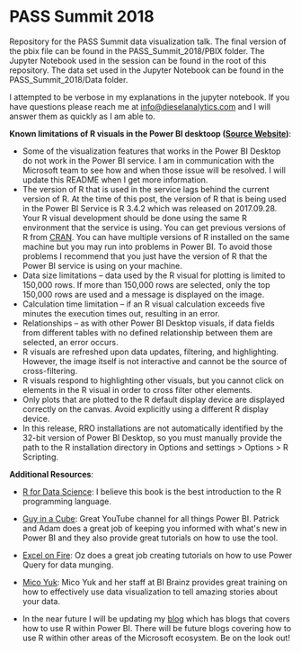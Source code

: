 # PASS Summit 2018
Repository for the PASS Summit data visualization talk. The final version of the pbix file can be found in the PASS_Summit_2018/PBIX folder. The Jupyter Notebook used in the session can be found in the root of this repository. The data set used in the Jupyter Notebook can be found in the PASS_Summit_2018/Data folder.

I attempted to be verbose in my explanations in the jupyter notebook. If you have questions please reach me at info@dieselanalytics.com and I will answer them as quickly as I am able to.

**Known limitations of R visuals in the Power BI desktoop ([Source Website](https://docs.microsoft.com/en-us/power-bi/desktop-r-visuals))**:

- Some of the visualization features that works in the Power BI Desktop do not work in the Power BI service. I am in communication with the Microsoft team to see how and when those issue will be resolved. I will update this README when I get more information. 
- The version of R that is used in the service lags behind the current version of R. At the time of this post, the version of R that is being used in the Power BI Service is R 3.4.2 which was released on 2017.09.28. Your R visual development should be done using the same R environment that the service is using. You can get previous versions of R from [CRAN](https://cran.r-project.org/bin/windows/base/old/). You can have multiple versions of R installed on the same machine but you may run into problems in Power BI. To avoid those problems I recommend that you just have the version of R that the Power BI service is using on your machine.
- Data size limitations – data used by the R visual for plotting is limited to 150,000 rows. If more than 150,000 rows are selected, only the top 150,000 rows are used and a message is displayed on the image.
- Calculation time limitation – if an R visual calculation exceeds five minutes the execution times out, resulting in an error.
- Relationships – as with other Power BI Desktop visuals, if data fields from different tables with no defined relationship between them are selected, an error occurs.
- R visuals are refreshed upon data updates, filtering, and highlighting. However, the image itself is not interactive and cannot be the source of cross-filtering.
- R visuals respond to highlighting other visuals, but you cannot click on elements in the R visual in order to cross filter other elements.
- Only plots that are plotted to the R default display device are displayed correctly on the canvas. Avoid explicitly using a different R display device.
- In this release, RRO installations are not automatically identified by the 32-bit version of Power BI Desktop, so you must manually provide the path to the R installation directory in Options and settings > Options > R Scripting.

**Additional Resources**:

- [R for Data Science](http://r4ds.had.co.nz/): I believe this book is the best introduction to the R programming language.

- [Guy in a Cube](https://guyinacube.com/): Great YouTube channel for all things Power BI. Patrick and Adam does a great job of keeping you informed with what's new in Power BI and they also provide great tutorials on how to use the tool.

- [Excel on Fire](https://www.youtube.com/channel/UCZgOVykPoRbSZQfY9YysiRQ):  Oz does a great job creating tutorials on how to use Power Query for data munging.

- [Mico Yuk](http://bibrainz.com/aof/author/micoyuk/): Mico Yuk and her staff at BI Brainz provides great training on how to effectively use data visualization to tell amazing stories about your data.

- In the near future I will be updating my [blog](https://dieselanalytics.com/) which has blogs that covers how to use R within Power BI. There will be future blogs covering how to use R within other areas of the Microsoft ecosystem. Be on the look out!
